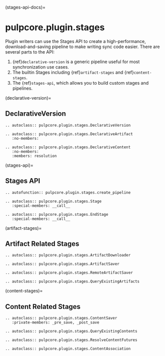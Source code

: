 (stages-api-docs)=

# pulpcore.plugin.stages

Plugin writers can use the Stages API to create a high-performance, download-and-saving pipeline
to make writing sync code easier. There are several parts to the API:

1. {ref}`declarative-version` is a generic pipeline useful for most synchronization use cases.
2. The builtin Stages including {ref}`artifact-stages` and {ref}`content-stages`.
3. The {ref}`stages-api`, which allows you to build custom stages and pipelines.

(declarative-version)=

## DeclarativeVersion

```{eval-rst}
.. autoclass:: pulpcore.plugin.stages.DeclarativeVersion
```

```{eval-rst}
.. autoclass:: pulpcore.plugin.stages.DeclarativeArtifact
   :no-members:
```

```{eval-rst}
.. autoclass:: pulpcore.plugin.stages.DeclarativeContent
   :no-members:
   :members: resolution

```

(stages-api)=

## Stages API

```{eval-rst}
.. autofunction:: pulpcore.plugin.stages.create_pipeline
```

```{eval-rst}
.. autoclass:: pulpcore.plugin.stages.Stage
   :special-members: __call__
```

```{eval-rst}
.. autoclass:: pulpcore.plugin.stages.EndStage
   :special-members: __call__

```

(artifact-stages)=

## Artifact Related Stages

```{eval-rst}
.. autoclass:: pulpcore.plugin.stages.ArtifactDownloader
```

```{eval-rst}
.. autoclass:: pulpcore.plugin.stages.ArtifactSaver
```

```{eval-rst}
.. autoclass:: pulpcore.plugin.stages.RemoteArtifactSaver
```

```{eval-rst}
.. autoclass:: pulpcore.plugin.stages.QueryExistingArtifacts

```

(content-stages)=

## Content Related Stages

```{eval-rst}
.. autoclass:: pulpcore.plugin.stages.ContentSaver
   :private-members: _pre_save, _post_save
```

```{eval-rst}
.. autoclass:: pulpcore.plugin.stages.QueryExistingContents
```

```{eval-rst}
.. autoclass:: pulpcore.plugin.stages.ResolveContentFutures
```

```{eval-rst}
.. autoclass:: pulpcore.plugin.stages.ContentAssociation
```
